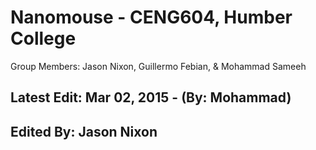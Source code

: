 # Nanomouse - CENG604, Humber College
 Group Members: Jason Nixon, Guillermo Febian, & Mohammad Sameeh

 Latest Edit: Mar 02, 2015 - (By: Mohammad)
 -------------------------------------------------
 
 Edited By: Jason Nixon
 -------------------------------------------------